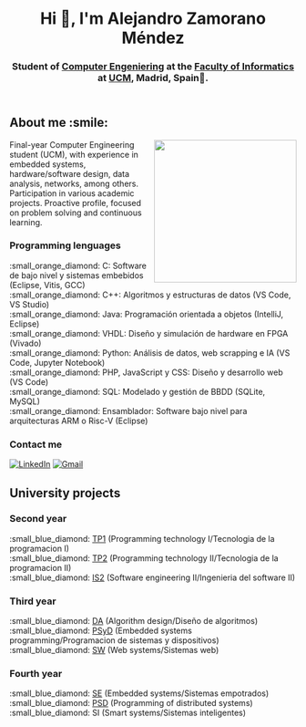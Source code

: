 <header>
  <h1 align="center">Hi 👋, I'm Alejandro Zamorano Méndez</h1>
  <h3 align="center">Student of <a href=https://www.ucm.es/estudios/grado-ingenieriadecomputadores>Computer Engeniering</a> at the <a href=https://informatica.ucm.es/>Faculty of Informatics</a> at  <a href=https://www.ucm.es/>UCM</a>, Madrid, Spain🌟.</h3>  
</header>

<section id="sobre-mi">
  <h2>About me :smile:</h2>
  <picture> <img align="right" src="https://github.com/7oSkaaa/7oSkaaa/blob/main/Images/Right_Side.gif?raw=true" width = 250px></picture>
  <p>Final-year Computer Engineering student (UCM), with experience in embedded systems, hardware/software design, data analysis, networks, among others. Participation in various academic projects. Proactive profile, focused on problem solving and continuous learning.</p>
</section> 
  <h3>Programming lenguages</h3>
  
  <p> :small_orange_diamond: C: Software de bajo nivel y sistemas embebidos (Eclipse, Vitis, GCC)
      <br>
      :small_orange_diamond: C++: Algoritmos y estructuras de datos (VS Code, VS Studio)
      <br>
      :small_orange_diamond: Java: Programación orientada a objetos (IntelliJ, Eclipse)
      <br>
      :small_orange_diamond: VHDL: Diseño y simulación de hardware en FPGA (Vivado)
      <br>
      :small_orange_diamond: Python: Análisis de datos, web scrapping e IA (VS Code, Jupyter Notebook)
      <br>
      :small_orange_diamond: PHP, JavaScript y CSS: Diseño y desarrollo web (VS Code) 
      <br>
      :small_orange_diamond: SQL: Modelado y gestión de BBDD (SQLite, MySQL)
      <br>
      :small_orange_diamond: Ensamblador: Software bajo nivel para arquitecturas ARM o Risc-V (Eclipse)
  </p>
  
  <h3>Contact me</h3>  
  
  [![LinkedIn](https://skillicons.dev/icons?i=linkedin)](https://www.linkedin.com/in/alejandro-zamorano-m%C3%A9ndez-779190169/)
  [![Gmail](https://skillicons.dev/icons?i=gmail)](mailto:alejazam@ucm.es)

<section id="trabajos"> 
  <h2> University projects </h2>
  <h3> Second year </h3>
  <p> 
    :small_blue_diamond: <a href="https://github.com/Alexzame23/TP1"> TP1</a> (Programming technology I/Tecnologia de la programacion I)
  <br>
    :small_blue_diamond: <a href="https://github.com/Alexzame23/TP2"> TP2</a> (Programming technology II/Tecnologia de la programacion II)
  <br>
    :small_blue_diamond: <a href="https://github.com/Matzull/Zamazor"> IS2</a> (Software engineering II/Ingenieria del software II)
  </p>
  <h3> Third year </h3>
  <p> 
    :small_blue_diamond: <a href="https://github.com/Alexzame23/DA"> DA</a> (Algorithm design/Diseño de algoritmos)
  <br>
    :small_blue_diamond: <a href="https://github.com/Alexzame23/PSyD"> PSyD</a> (Embedded systems programming/Programacion de sistemas y dispositivos)
  <br>
    :small_blue_diamond: <a href="https://github.com/marcosgcr3/SW"> SW</a> (Web systems/Sistemas web)
  </p>
  <h3> Fourth year </h3>
  <p> 
    :small_blue_diamond: <a href="https://github.com/Alexzame23/SE"> SE</a> (Embedded systems/Sistemas empotrados)
  <br>
    :small_blue_diamond: <a href="https://github.com/MeraKy43/PSD"> PSD</a> (Programming of distributed systems)
  <br>
    :small_blue_diamond:  SI (Smart systems/Sistemas inteligentes)
  </p>

</section>

<!--
**Alexzame23/Alexzame23** is a ✨ _special_ ✨ repository because its `README.md` (this file) appears on your GitHub profile.

Here are some ideas to get you started:

- 🔭 I’m currently working on ...
- 🌱 I’m currently learning ...
- 👯 I’m looking to collaborate on ...
- 🤔 I’m looking for help with ...
- 💬 Ask me about ...
- 📫 How to reach me: ...
- 😄 Pronouns: ...
- ⚡ Fun fact: ...
-->
